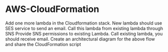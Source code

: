 # AWS-CloudFormation
Add one more lambda in the Cloudformation stack.
New lambda should use SES service to send an email.
Call this lambda from existing lambda through SNS  Provide SNS permissions to existing Lambda.
Call existing lambda, you should receive email.
Create an architectural diagram for the above flow and share the CloudFormation script
